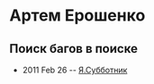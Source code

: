 # Артем Ерошенко

## Поиск багов в поиске
- 2011 Feb 26 -- [Я.Субботник](https://events.yandex.ru/lib/talks/248/)    
